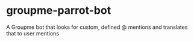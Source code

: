 # groupme-parrot-bot
A Groupme bot that looks for custom, defined @ mentions and translates that to user mentions
